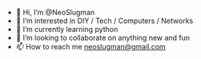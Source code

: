 - 👋 Hi, I’m @NeoSlugman
- 👀 I’m interested in DIY / Tech / Computers / Networks
- 🌱 I’m currently learning python
- 💞️ I’m looking to collaborate on anything new and fun
- 📫 How to reach me neoslugman@gmail.com

<!---
NeoSlugman/NeoSlugman is a ✨ special ✨ repository because its `README.md` (this file) appears on your GitHub profile.
You can click the Preview link to take a look at your changes.
--->
